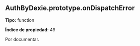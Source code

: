 ## AuthByDexie.prototype.onDispatchError

**Tipo:** function

**Índice de propiedad:** 49

Por documentar.




